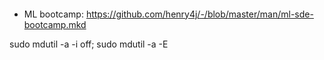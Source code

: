 ####

* ML bootcamp: https://github.com/henry4j/-/blob/master/man/ml-sde-bootcamp.mkd

sudo mdutil -a -i off; sudo mdutil -a -E

